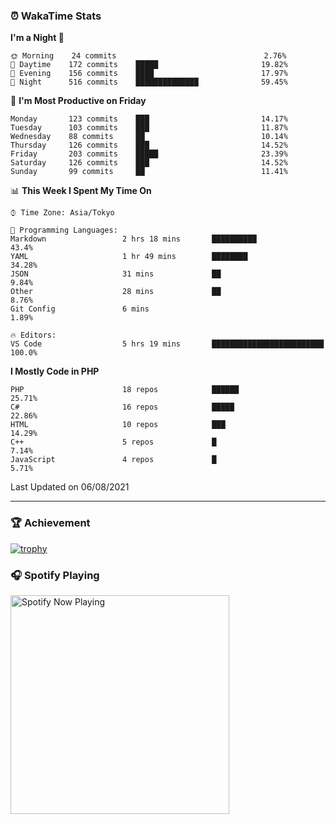 ### ⏰ WakaTime Stats


<!--START_SECTION:waka-->
**I'm a Night 🦉** 

```text
🌞 Morning    24 commits                                 2.76% 
🌆 Daytime    172 commits    █████                       19.82% 
🌃 Evening    156 commits    ████                        17.97% 
🌙 Night      516 commits    ██████████████              59.45%

```
📅 **I'm Most Productive on Friday** 

```text
Monday       123 commits    ███                         14.17% 
Tuesday      103 commits    ███                         11.87% 
Wednesday    88 commits     ██                          10.14% 
Thursday     126 commits    ███                         14.52% 
Friday       203 commits    █████                       23.39% 
Saturday     126 commits    ███                         14.52% 
Sunday       99 commits     ██                          11.41%

```


📊 **This Week I Spent My Time On** 

```text
⌚︎ Time Zone: Asia/Tokyo

💬 Programming Languages: 
Markdown                 2 hrs 18 mins       ██████████                  43.4% 
YAML                     1 hr 49 mins        ████████                    34.28% 
JSON                     31 mins             ██                          9.84% 
Other                    28 mins             ██                          8.76% 
Git Config               6 mins                                          1.89%

🔥 Editors: 
VS Code                  5 hrs 19 mins       █████████████████████████   100.0%

```

**I Mostly Code in PHP** 

```text
PHP                      18 repos            ██████                      25.71% 
C#                       16 repos            █████                       22.86% 
HTML                     10 repos            ███                         14.29% 
C++                      5 repos             █                           7.14% 
JavaScript               4 repos             █                           5.71%

```



 Last Updated on 06/08/2021
<!--END_SECTION:waka-->

---

### 🏆 Achievement

[![trophy](https://github-profile-trophy.vercel.app/?username=Slime-hatena&theme=flat&no-bg=true&no-frame=true&column=8)](https://github.com/ryo-ma/github-profile-trophy)

### 🎧 Spotify Playing

[<img src="https://spotify-now-playing-slime-hatena.vercel.app/api/spotify-playing" alt="Spotify Now Playing" width="350" />](https://open.spotify.com/user/slime_hatena)

<!--
**Slime-hatena/Slime-hatena** is a ✨ _special_ ✨ repository because its `README.md` (this file) appears on your GitHub profile.

Here are some ideas to get you started:

- 🔭 I’m currently working on ...
- 🌱 I’m currently learning ...
- 👯 I’m looking to collaborate on ...
- 🤔 I’m looking for help with ...
- 💬 Ask me about ...
- 📫 How to reach me: ...
- 😄 Pronouns: ...
- ⚡ Fun fact: ...
-->
